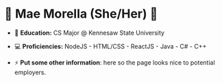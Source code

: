 # 🦊 Mae Morella (She/Her) 🦊

- 🦉 **Education:** CS Major @ Kennesaw State University

- 💻 **Proficiencies:** NodeJS - HTML/CSS - ReactJS - Java - C# - C++

- ⚡ **Put some other information**: here so the page looks nice to potential employers.

<!--
**morellam-dev/morellam-dev** is a ✨ _special_ ✨ repository because its `README.md` (this file) appears on your GitHub profile.

Here are some ideas to get you started:

- 🔭 I’m currently working on ...
- 🌱 I’m currently learning ...
- 👯 I’m looking to collaborate on ...
- 🤔 I’m looking for help with ...
- 💬 Ask me about ...
- 📫 How to reach me: ...
- 😄 Pronouns: ...
- ⚡ Fun fact: ...
-->
